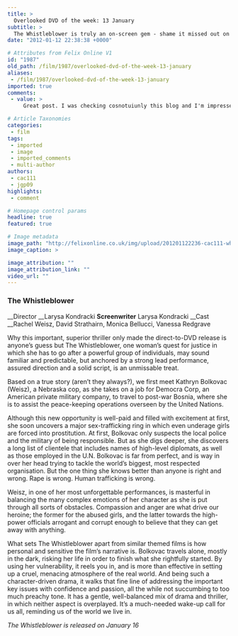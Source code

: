 ```yaml
---
title: >
  Overlooked DVD of the week: 13 January
subtitle: >
  The Whistleblower is truly an on-screen gem - shame it missed out on a box office run
date: "2012-01-12 22:38:38 +0000"

# Attributes from Felix Online V1
id: "1987"
old_path: /film/1987/overlooked-dvd-of-the-week-13-january
aliases:
 - /film/1987/overlooked-dvd-of-the-week-13-january
imported: true
comments:
 - value: >
     Great post. I was checking cosnotuiunly this blog and I'm impressed! Extremely useful info particularly the last part I care for such info a lot. I was looking for this particular information for a long time. Thank you and best of luck.,I am not sure where you are getting your info, but great topic. I needs to spend some time<a href="http://rvjgixtu.com"> lnnarieg</a> more or understanding more. Thanks for magnificent info I was looking for this information for my mission.

# Article Taxonomies
categories:
 - film
tags:
 - imported
 - image
 - imported_comments
 - multi-author
authors:
 - cac111
 - jgp09
highlights:
 - comment

# Homepage control params
headline: true
featured: true

# Image metadata
image_path: "http://felixonline.co.uk/img/upload/201201122236-cac111-whistleblower.jpg"
image_caption: >

image_attribution: ""
image_attribution_link: ""
video_url: ""
---
```


###  The Whistleblower

__Director __Larysa Kondracki
__Screenwriter__ Larysa Kondracki
__Cast __Rachel Weisz, David Strathairn, Monica Bellucci, Vanessa Redgrave

Why this important, superior thriller only made the direct-to-DVD release is anyone’s guess but The Whistleblower, one woman’s quest for justice in which she has to go after a powerful group of individuals, may sound familiar and predictable, but anchored by a strong lead performance, assured direction and a solid script, is an unmissable treat.

Based on a true story (aren’t they always?), we first meet Kathryn Bolkovac (Weisz), a Nebraska cop, as she takes on a job for Democra Corp, an American private military company, to travel to post-war Bosnia, where she is to assist the peace-keeping operations overseen by the United Nations.

Although this new opportunity is well-paid and filled with excitement at first, she soon uncovers a major sex-trafficking ring in which even underage girls are forced into prostitution. At first, Bolkovac only suspects the local police and the military of being responsible. But as she digs deeper, she discovers a long list of clientele that includes names of high-level diplomats, as well as those employed in the U.N.
 Bolkovac is far from perfect, and is way in over her head trying to tackle the world’s biggest, most respected organisation. But the one thing she knows better than anyone is right and wrong. Rape is wrong. Human trafficking is wrong.

Weisz, in one of her most unforgettable performances, is masterful in balancing the many complex emotions of her character as she is put through all sorts of obstacles. Compassion and anger are what drive our heroine; the former for the abused girls, and the latter towards the high-power officials arrogant and corrupt enough to believe that they can get away with anything.

What sets The Whistleblower apart from similar themed films is how personal and sensitive the film’s narrative is. Bolkovac travels alone, mostly in the dark, risking her life in order to finish what she rightfully started. By using her vulnerability, it reels you in, and is more than effective in setting up a cruel, menacing atmosphere of the real world. And being such a character-driven drama, it walks that fine line of addressing the important key issues with confidence and passion, all the while not succumbing to too much preachy tone. It has a gentle, well-balanced mix of drama and thriller, in which neither aspect is overplayed. It’s a much-needed wake-up call for us all, reminding us of the world we live in.

_The Whistleblower is released on January 16_
